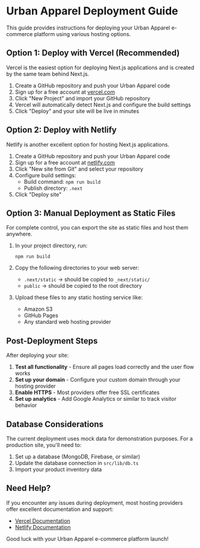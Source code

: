 # Urban Apparel Deployment Guide

This guide provides instructions for deploying your Urban Apparel e-commerce platform using various hosting options.

## Option 1: Deploy with Vercel (Recommended)

Vercel is the easiest option for deploying Next.js applications and is created by the same team behind Next.js.

1. Create a GitHub repository and push your Urban Apparel code
2. Sign up for a free account at [vercel.com](https://vercel.com)
3. Click "New Project" and import your GitHub repository
4. Vercel will automatically detect Next.js and configure the build settings
5. Click "Deploy" and your site will be live in minutes

## Option 2: Deploy with Netlify

Netlify is another excellent option for hosting Next.js applications.

1. Create a GitHub repository and push your Urban Apparel code
2. Sign up for a free account at [netlify.com](https://netlify.com)
3. Click "New site from Git" and select your repository
4. Configure build settings:
   - Build command: `npm run build`
   - Publish directory: `.next`
5. Click "Deploy site"

## Option 3: Manual Deployment as Static Files

For complete control, you can export the site as static files and host them anywhere.

1. In your project directory, run:
   ```
   npm run build
   ```

2. Copy the following directories to your web server:
   - `.next/static` → should be copied to `_next/static/`
   - `public` → should be copied to the root directory

3. Upload these files to any static hosting service like:
   - Amazon S3
   - GitHub Pages
   - Any standard web hosting provider

## Post-Deployment Steps

After deploying your site:

1. **Test all functionality** - Ensure all pages load correctly and the user flow works
2. **Set up your domain** - Configure your custom domain through your hosting provider
3. **Enable HTTPS** - Most providers offer free SSL certificates
4. **Set up analytics** - Add Google Analytics or similar to track visitor behavior

## Database Considerations

The current deployment uses mock data for demonstration purposes. For a production site, you'll need to:

1. Set up a database (MongoDB, Firebase, or similar)
2. Update the database connection in `src/lib/db.ts`
3. Import your product inventory data

## Need Help?

If you encounter any issues during deployment, most hosting providers offer excellent documentation and support:

- [Vercel Documentation](https://vercel.com/docs)
- [Netlify Documentation](https://docs.netlify.com)

Good luck with your Urban Apparel e-commerce platform launch!
